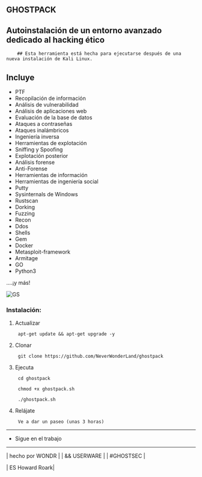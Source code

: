 ## GHOSTPACK
## Autoinstalación de un entorno avanzado dedicado al hacking ético 
        ## Esta herramienta está hecha para ejecutarse después de una nueva instalación de Kali Linux.

## Incluye

- PTF
- Recopilación de información
- Análisis de vulnerabilidad
- Análisis de aplicaciones web
- Evaluación de la base de datos
- Ataques a contraseñas
- Ataques inalámbricos
- Ingeniería inversa
- Herramientas de explotación
- Sniffing y Spoofing
- Explotación posterior
- Análisis forense
- Anti-Forense
- Herramientas de información
- Herramientas de ingeniería social
- Putty
- Sysinternals de Windows
- Rustscan
- Dorking
- Fuzzing
- Recon
- Ddos
- Shells
- Gem
- Docker
- Metasploit-framework
- Armitage
- GO
- Python3

....¡y más!


![GS](https://user-images.githubusercontent.com/64184513/176806645-6968abdb-3f38-447f-b20c-9426f00b7413.jpg)


### Instalación:

1. Actualizar

        apt-get update && apt-get upgrade -y
        
2. Clonar

        git clone https://github.com/NeverWonderLand/ghostpack

3. Ejecuta

        cd ghostpack
    
        chmod +x ghostpack.sh
    
        ./ghostpack.sh

4. Relájate

        Ve a dar un paseo (unas 3 horas)

---------------------------------------
* Sigue en el trabajo

 ------------------
| hecho por WONDR |
| && USERWARE |
| #GHOSTSEC |

| ES Howard Roark|

